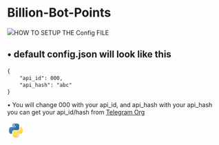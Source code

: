 # Billion-Bot-Points
<p align="left"> <img src="https://komarev.com/ghpvc/?username=pythonnoob999&label=Profile%20views&color=0e75b6&style=flat
                   
<h1 allign="center">HOW TO SETUP THE Config FILE</h1>
<h2>• default config.json will look like this</h2>

```
{
    "api_id": 000,
    "api_hash": "abc"
}
```

• You will change 000 with your api_id, and api_hash with your api_hash
you can get your api_id/hash from <a href="https://my.telegram.org">Telegram Org</a>



<p align="left"> <a href="https://www.python.org" target="_blank" rel="noreferrer"> <img src="https://raw.githubusercontent.com/devicons/devicon/master/icons/python/python-original.svg" alt="python" width="40" height="40"/> </a> </p>
